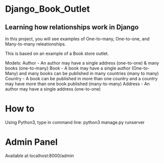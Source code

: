 # Django_Book_Outlet

## Learning how relationships work in Django

In this project, you will see examples of One-to-many, One-to-one, and Many-to-many releationships.

This is based on an example of a Book store outlet.

Models:
Author - An author may have a single address (one-to-one) & many books (one-to-many)
Book - A book may have a single author (One-to-Many) and many books can be published in many countries (many to many)
Country - A book can be published in more than one country and a country may have more than one book published (many-to-many)
Address - An author may have a single address (one-to-one)

# How to

Using Python3, type in command line:
python3 manage.py runserver

# Admin Panel

Available at localhost:8000/admin
